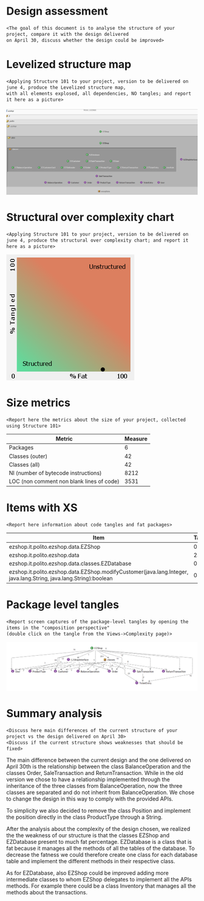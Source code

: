 # Design assessment


```
<The goal of this document is to analyse the structure of your project, compare it with the design delivered
on April 30, discuss whether the design could be improved>
```

# Levelized structure map
```
<Applying Structure 101 to your project, version to be delivered on june 4, produce the Levelized structure map,
with all elements explosed, all dependencies, NO tangles; and report it here as a picture>
```

![](DesignAssessmentPNGs/LSM.png)

# Structural over complexity chart

```
<Applying Structure 101 to your project, version to be delivered on june 4, produce the structural over complexity chart; and report it here as a picture>
```

![](DesignAssessmentPNGs/SOCChart.png)

# Size metrics

```
<Report here the metrics about the size of your project, collected using Structure 101>
```

| Metric                                    | Measure |
| ----------------------------------------- | ------- |
| Packages                                  | 6       |
| Classes (outer)                           | 42      |
| Classes (all)                             | 42      |
| NI (number of bytecode instructions)      | 8212    |
| LOC (non comment non blank lines of code) | 3531    |

# Items with XS

```
<Report here information about code tangles and fat packages>
```

| Item                                                         | Tangled | Fat  | Size | XS   |
| ------------------------------------------------------------ | ------- | ---- | ---- | ---- |
| ezshop.it.polito.ezshop.data.EZShop                          | 0%      | 204  | 4812 | 1981 |
| ezshop.it.polito.ezshop.data                                 | 23%     | 2    | 8006 | 1863 |
| ezshop.it.polito.ezshop.data.classes.EZDatabase              | 0%      | 136  | 1853 | 218  |
| ezshop.it.polito.ezshop.data.EZShop.modifyCustomer(java.lang.Integer, java.lang.String, java.lang.String):boolean | 0%      | 17   | 171  | 20   |

# Package level tangles

```
<Report screen captures of the package-level tangles by opening the items in the "composition perspective" 
(double click on the tangle from the Views->Complexity page)>
```

![](DesignAssessmentPNGs/PackageLevelTangles.png)

# Summary analysis

```
<Discuss here main differences of the current structure of your project vs the design delivered on April 30>
<Discuss if the current structure shows weaknesses that should be fixed>
```

The main difference between the current design and the one delivered on April 30th is the relationship between the class BalanceOperation and the classes Order, SaleTransaction and ReturnTransaction. While in the old version we chose to have a relationship implemented through the inheritance of the three classes from BalanceOperation, now the three classes are separated and do not inherit from BalanceOperation. We chose to change the design in this way to comply with the provided APIs.

To simplicity we also decided to remove the class Position and implement the position directly in the class ProductType through a String. 

After the analysis about the complexity of the design chosen, we realized the the weakness of our structure is that the classes EZShop and EZDatabase present to much fat percentage. EZDatabase is a class that is fat because it manages all the methods of all the tables of the database. To decrease the fatness we could therefore create one class for each database table and implement the different methods in their respective class. 

As for EZDatabase, also EZShop could be improved adding more intermediate classes to whom EZShop delegates to implement all the APIs methods. For example there could be a class Inventory that manages all the methods about the transactions. 